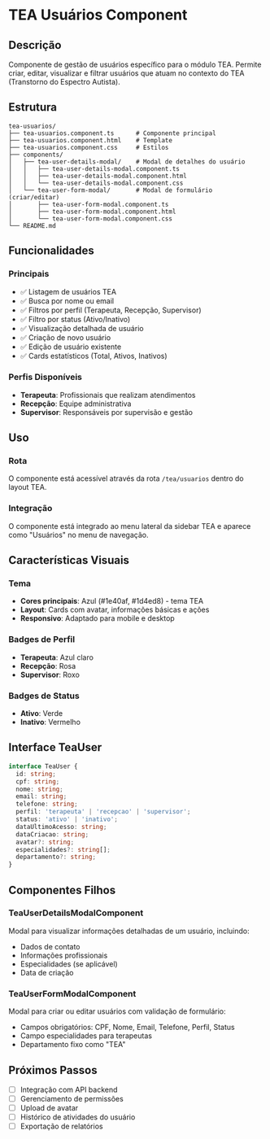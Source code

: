 # TEA Usuários Component

## Descrição
Componente de gestão de usuários específico para o módulo TEA. Permite criar, editar, visualizar e filtrar usuários que atuam no contexto do TEA (Transtorno do Espectro Autista).

## Estrutura

```
tea-usuarios/
├── tea-usuarios.component.ts      # Componente principal
├── tea-usuarios.component.html    # Template
├── tea-usuarios.component.css     # Estilos
├── components/
│   ├── tea-user-details-modal/    # Modal de detalhes do usuário
│   │   ├── tea-user-details-modal.component.ts
│   │   ├── tea-user-details-modal.component.html
│   │   └── tea-user-details-modal.component.css
│   └── tea-user-form-modal/       # Modal de formulário (criar/editar)
│       ├── tea-user-form-modal.component.ts
│       ├── tea-user-form-modal.component.html
│       └── tea-user-form-modal.component.css
└── README.md
```

## Funcionalidades

### Principais
- ✅ Listagem de usuários TEA
- ✅ Busca por nome ou email
- ✅ Filtros por perfil (Terapeuta, Recepção, Supervisor)
- ✅ Filtro por status (Ativo/Inativo)
- ✅ Visualização detalhada de usuário
- ✅ Criação de novo usuário
- ✅ Edição de usuário existente
- ✅ Cards estatísticos (Total, Ativos, Inativos)

### Perfis Disponíveis
- **Terapeuta**: Profissionais que realizam atendimentos
- **Recepção**: Equipe administrativa
- **Supervisor**: Responsáveis por supervisão e gestão

## Uso

### Rota
O componente está acessível através da rota `/tea/usuarios` dentro do layout TEA.

### Integração
O componente está integrado ao menu lateral da sidebar TEA e aparece como "Usuários" no menu de navegação.

## Características Visuais

### Tema
- **Cores principais**: Azul (#1e40af, #1d4ed8) - tema TEA
- **Layout**: Cards com avatar, informações básicas e ações
- **Responsivo**: Adaptado para mobile e desktop

### Badges de Perfil
- **Terapeuta**: Azul claro
- **Recepção**: Rosa
- **Supervisor**: Roxo

### Badges de Status
- **Ativo**: Verde
- **Inativo**: Vermelho

## Interface TeaUser

```typescript
interface TeaUser {
  id: string;
  cpf: string;
  nome: string;
  email: string;
  telefone: string;
  perfil: 'terapeuta' | 'recepcao' | 'supervisor';
  status: 'ativo' | 'inativo';
  dataUltimoAcesso: string;
  dataCriacao: string;
  avatar?: string;
  especialidades?: string[];
  departamento?: string;
}
```

## Componentes Filhos

### TeaUserDetailsModalComponent
Modal para visualizar informações detalhadas de um usuário, incluindo:
- Dados de contato
- Informações profissionais
- Especialidades (se aplicável)
- Data de criação

### TeaUserFormModalComponent
Modal para criar ou editar usuários com validação de formulário:
- Campos obrigatórios: CPF, Nome, Email, Telefone, Perfil, Status
- Campo especialidades para terapeutas
- Departamento fixo como "TEA"

## Próximos Passos
- [ ] Integração com API backend
- [ ] Gerenciamento de permissões
- [ ] Upload de avatar
- [ ] Histórico de atividades do usuário
- [ ] Exportação de relatórios
